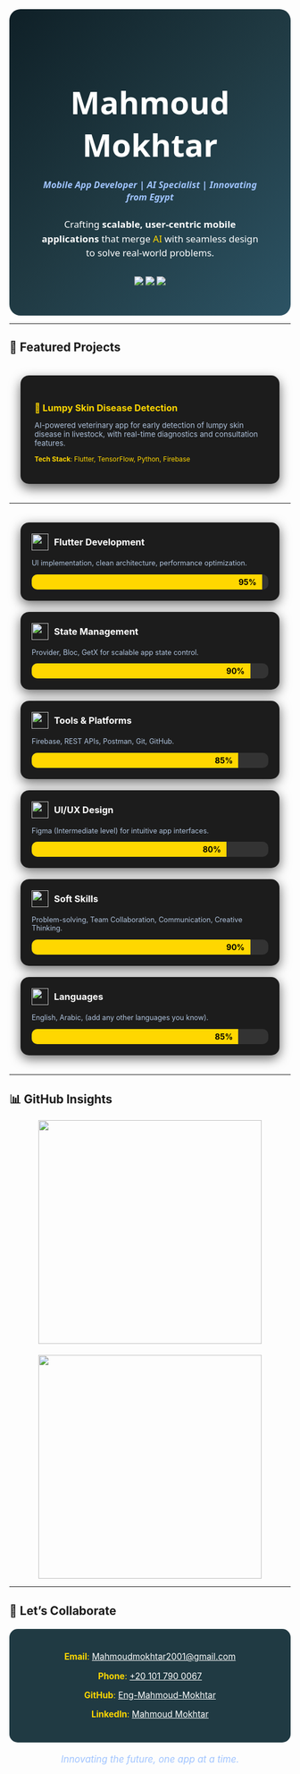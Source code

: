 <!-- Hero Section -->
<div align="center" style="background: linear-gradient(135deg, #0f2027, #203a43, #2c5364); padding: 50px; border-radius: 20px; color: #FFFFFF; font-family: 'Segoe UI', Tahoma, Geneva, Verdana, sans-serif;">
  <h1 style="font-size: 4em; font-weight: 900; margin-bottom: 10px;">Mahmoud Mokhtar</h1>
  <h3 style="font-style: italic; color: #A0C4FF; margin-bottom: 25px;">Mobile App Developer | AI Specialist | Innovating from Egypt</h3>
  <p style="max-width: 650px; margin: 0 auto; font-size: 1.2em; line-height: 1.5;">
    Crafting <b>scalable, user-centric mobile applications</b> that merge <span style="color:#FFD700;">AI</span> with seamless design to solve real-world problems.
  </p>
  <div style="margin-top: 30px;">
    <a href="mailto:Mahmoudmokhtar2001@gmail.com" style="text-decoration:none;">
      <img src="https://img.shields.io/badge/Email-Mahmoudmokhtar2001@gmail.com-red?style=for-the-badge&logo=gmail&logoColor=white"/>
    </a>
    <a href="https://github.com/Eng-Mahmoud-Mokhtar" style="text-decoration:none;">
      <img src="https://img.shields.io/badge/GitHub-Eng--Mahmoud--Mokhtar-181717?style=for-the-badge&logo=github&logoColor=white"/>
    </a>
    <a href="https://linkedin.com/in/mahmoud-mokhtar" style="text-decoration:none;">
      <img src="https://img.shields.io/badge/LinkedIn-Connect-0A66C2?style=for-the-badge&logo=linkedin&logoColor=white"/>
    </a>
  </div>
</div>

---

## 🎥 Featured Projects
<div style="display: grid; grid-template-columns: repeat(auto-fit, minmax(300px, 1fr)); gap: 20px; padding: 20px;">
  <!-- Project Card Example -->
  <div style="background: #1C1C1C; padding: 25px; border-radius: 15px; box-shadow: 0 8px 20px rgba(0,0,0,0.6); transition: transform 0.3s ease, box-shadow 0.3s ease; cursor: pointer;" onmouseover="this.style.transform='scale(1.05)'; this.style.boxShadow='0 12px 30px rgba(0,0,0,0.8)'" onmouseout="this.style.transform='scale(1)'; this.style.boxShadow='0 8px 20px rgba(0,0,0,0.6)'">
    <h3 style="color: #FFD700; margin-bottom: 10px;">🐄 Lumpy Skin Disease Detection</h3>
    <p style="color: #B0C4DE; font-size: 0.95em;">AI-powered veterinary app for early detection of lumpy skin disease in livestock, with real-time diagnostics and consultation features.</p>
    <p style="color: #FFD700; font-size: 0.85em; margin-top: 10px;"><b>Tech Stack</b>: Flutter, TensorFlow, Python, Firebase</p>
  </div>

  <!-- Repeat for other projects (🔒 BioLock, ☕ Cashier, 🕒 WorkZone, ...) -->
</div>

---

<!-- Skills Section -->
<div style="display: grid; grid-template-columns: repeat(auto-fit, minmax(280px, 1fr)); gap: 20px; padding: 20px;">

  <!-- Flutter Development -->
  <div style="background:#1C1C1C; padding:20px; border-radius:15px; box-shadow:0 6px 20px rgba(0,0,0,0.6); color:#FFFFFF;">
    <div style="display:flex; align-items:center; gap:10px; margin-bottom:15px;">
      <img src="https://cdn.jsdelivr.net/gh/devicons/devicon/icons/flutter/flutter-original.svg" width="30"/>
      <h3 style="margin:0;">Flutter Development</h3>
    </div>
    <p style="color:#B0C4DE; font-size:0.9em;">UI implementation, clean architecture, performance optimization.</p>
    <div style="background:#333; border-radius:10px; overflow:hidden; margin-top:10px;">
      <div style="width:95%; background:#FFD700; padding:5px 0; text-align:right; padding-right:10px; font-weight:bold; color:#000;">95%</div>
    </div>
  </div>

  <!-- State Management -->
  <div style="background:#1C1C1C; padding:20px; border-radius:15px; box-shadow:0 6px 20px rgba(0,0,0,0.6); color:#FFFFFF;">
    <div style="display:flex; align-items:center; gap:10px; margin-bottom:15px;">
      <img src="https://cdn.jsdelivr.net/gh/devicons/devicon/icons/flutter/flutter-original.svg" width="30"/>
      <h3 style="margin:0;">State Management</h3>
    </div>
    <p style="color:#B0C4DE; font-size:0.9em;">Provider, Bloc, GetX for scalable app state control.</p>
    <div style="background:#333; border-radius:10px; overflow:hidden; margin-top:10px;">
      <div style="width:90%; background:#FFD700; padding:5px 0; text-align:right; padding-right:10px; font-weight:bold; color:#000;">90%</div>
    </div>
  </div>

  <!-- Tools & Platforms -->
  <div style="background:#1C1C1C; padding:20px; border-radius:15px; box-shadow:0 6px 20px rgba(0,0,0,0.6); color:#FFFFFF;">
    <div style="display:flex; align-items:center; gap:10px; margin-bottom:15px;">
      <img src="https://cdn.jsdelivr.net/gh/devicons/devicon/icons/firebase/firebase-plain.svg" width="30"/>
      <h3 style="margin:0;">Tools & Platforms</h3>
    </div>
    <p style="color:#B0C4DE; font-size:0.9em;">Firebase, REST APIs, Postman, Git, GitHub.</p>
    <div style="background:#333; border-radius:10px; overflow:hidden; margin-top:10px;">
      <div style="width:85%; background:#FFD700; padding:5px 0; text-align:right; padding-right:10px; font-weight:bold; color:#000;">85%</div>
    </div>
  </div>

  <!-- UI/UX Design -->
  <div style="background:#1C1C1C; padding:20px; border-radius:15px; box-shadow:0 6px 20px rgba(0,0,0,0.6); color:#FFFFFF;">
    <div style="display:flex; align-items:center; gap:10px; margin-bottom:15px;">
      <img src="https://cdn.jsdelivr.net/gh/devicons/devicon/icons/figma/figma-original.svg" width="30"/>
      <h3 style="margin:0;">UI/UX Design</h3>
    </div>
    <p style="color:#B0C4DE; font-size:0.9em;">Figma (Intermediate level) for intuitive app interfaces.</p>
    <div style="background:#333; border-radius:10px; overflow:hidden; margin-top:10px;">
      <div style="width:80%; background:#FFD700; padding:5px 0; text-align:right; padding-right:10px; font-weight:bold; color:#000;">80%</div>
    </div>
  </div>

  <!-- Soft Skills -->
  <div style="background:#1C1C1C; padding:20px; border-radius:15px; box-shadow:0 6px 20px rgba(0,0,0,0.6); color:#FFFFFF;">
    <div style="display:flex; align-items:center; gap:10px; margin-bottom:15px;">
      <img src="https://cdn-icons-png.flaticon.com/512/2462/2462719.png" width="30"/>
      <h3 style="margin:0;">Soft Skills</h3>
    </div>
    <p style="color:#B0C4DE; font-size:0.9em;">Problem-solving, Team Collaboration, Communication, Creative Thinking.</p>
    <div style="background:#333; border-radius:10px; overflow:hidden; margin-top:10px;">
      <div style="width:90%; background:#FFD700; padding:5px 0; text-align:right; padding-right:10px; font-weight:bold; color:#000;">90%</div>
    </div>
  </div>

  <!-- Languages -->
  <div style="background:#1C1C1C; padding:20px; border-radius:15px; box-shadow:0 6px 20px rgba(0,0,0,0.6); color:#FFFFFF;">
    <div style="display:flex; align-items:center; gap:10px; margin-bottom:15px;">
      <img src="https://cdn-icons-png.flaticon.com/512/3022/3022615.png" width="30"/>
      <h3 style="margin:0;">Languages</h3>
    </div>
    <p style="color:#B0C4DE; font-size:0.9em;">English, Arabic, (add any other languages you know).</p>
    <div style="background:#333; border-radius:10px; overflow:hidden; margin-top:10px;">
      <div style="width:85%; background:#FFD700; padding:5px 0; text-align:right; padding-right:10px; font-weight:bold; color:#000;">85%</div>
    </div>
  </div>

</div>


---

## 📊 GitHub Insights
<div align="center" style="display:flex; justify-content: center; gap:20px; flex-wrap: wrap;">
  <img src="https://github-readme-stats.vercel.app/api?username=Eng-Mahmoud-Mokhtar&show_icons=true&theme=dark" width="400"/>
  <img src="https://github-readme-stats.vercel.app/api/top-langs/?username=Eng-Mahmoud-Mokhtar&layout=compact&theme=dark" width="400"/>
</div>

---

## 📡 Let’s Collaborate
<div align="center" style="background: #203A43; padding: 25px; border-radius: 15px; margin: 20px 0;">
  <p style="color:#FFD700; font-size:1.1em; margin-bottom:10px;"><b>Email</b>: <a href="mailto:Mahmoudmokhtar2001@gmail.com" style="color:#FFFFFF;">Mahmoudmokhtar2001@gmail.com</a></p>
  <p style="color:#FFD700; font-size:1.1em; margin-bottom:10px;"><b>Phone</b>: <a href="tel:+201017900067" style="color:#FFFFFF;">+20 101 790 0067</a></p>
  <p style="color:#FFD700; font-size:1.1em; margin-bottom:10px;"><b>GitHub</b>: <a href="https://github.com/Eng-Mahmoud-Mokhtar" style="color:#FFFFFF;">Eng-Mahmoud-Mokhtar</a></p>
  <p style="color:#FFD700; font-size:1.1em;"><b>LinkedIn</b>: <a href="https://linkedin.com/in/mahmoud-mokhtar" style="color:#FFFFFF;">Mahmoud Mokhtar</a></p>
</div>

<div align="center" style="color: #A0C4FF; font-style: italic; font-size: 1.2em;">
  Innovating the future, one app at a time.
</div>

